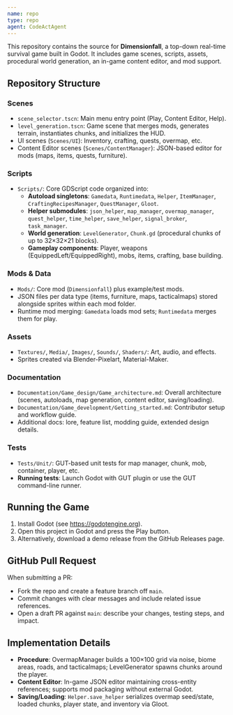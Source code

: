 ```yaml
---
name: repo
type: repo
agent: CodeActAgent
---
```

This repository contains the source for **Dimensionfall**, a top-down real-time survival game built in Godot. It includes game scenes, scripts, assets, procedural world generation, an in-game content editor, and mod support.

## Repository Structure

### Scenes
- `scene_selector.tscn`: Main menu entry point (Play, Content Editor, Help).
- `level_generation.tscn`: Game scene that merges mods, generates terrain, instantiates chunks, and initializes the HUD.
- UI scenes (`Scenes/UI`): Inventory, crafting, quests, overmap, etc.
- Content Editor scenes (`Scenes/ContentManager`): JSON-based editor for mods (maps, items, quests, furniture).

### Scripts
- `Scripts/`: Core GDScript code organized into:
  - **Autoload singletons**: `Gamedata`, `Runtimedata`, `Helper`, `ItemManager`, `CraftingRecipesManager`, `QuestManager`, `Gloot`.
  - **Helper submodules**: `json_helper`, `map_manager`, `overmap_manager`, `quest_helper`, `time_helper`, `save_helper`, `signal_broker`, `task_manager`.
  - **World generation**: `LevelGenerator`, `Chunk.gd` (procedural chunks of up to 32×32×21 blocks).
  - **Gameplay components**: Player, weapons (EquippedLeft/EquippedRight), mobs, items, crafting, base building.

### Mods & Data
- `Mods/`: Core mod (`Dimensionfall`) plus example/test mods.
- JSON files per data type (items, furniture, maps, tacticalmaps) stored alongside sprites within each mod folder.
- Runtime mod merging: `Gamedata` loads mod sets; `Runtimedata` merges them for play.

### Assets
- `Textures/`, `Media/`, `Images/`, `Sounds/`, `Shaders/`: Art, audio, and effects.
- Sprites created via Blender-Pixelart, Material-Maker.

### Documentation
- `Documentation/Game_design/Game_architecture.md`: Overall architecture (scenes, autoloads, map generation, content editor, saving/loading).
- `Documentation/Game_development/Getting_started.md`: Contributor setup and workflow guide.
- Additional docs: lore, feature list, modding guide, extended design details.

### Tests
- `Tests/Unit/`: GUT-based unit tests for map manager, chunk, mob, container, player, etc.
- **Running tests**: Launch Godot with GUT plugin or use the GUT command-line runner.

## Running the Game
1. Install Godot (see https://godotengine.org).
2. Open this project in Godot and press the Play button.
3. Alternatively, download a demo release from the GitHub Releases page.

## GitHub Pull Request
When submitting a PR:
- Fork the repo and create a feature branch off `main`.
- Commit changes with clear messages and include related issue references.
- Open a draft PR against `main`: describe your changes, testing steps, and impact.

## Implementation Details
- **Procedure**: OvermapManager builds a 100×100 grid via noise, biome areas, roads, and tacticalmaps; LevelGenerator spawns chunks around the player.
- **Content Editor**: In-game JSON editor maintaining cross-entity references; supports mod packaging without external Godot.
- **Saving/Loading**: `Helper.save_helper` serializes overmap seed/state, loaded chunks, player state, and inventory via Gloot.
